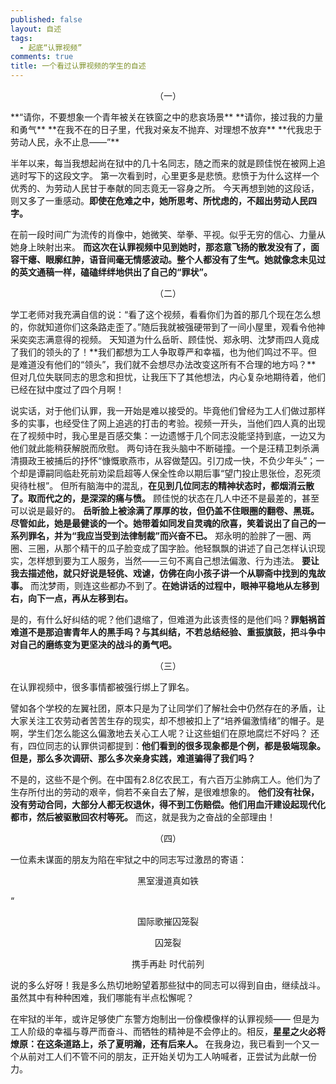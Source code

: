 ```yaml
---
published: false
layout: 自述
tags:
  - 起底“认罪视频”
comments: true
title: 一个看过认罪视频的学生的自述
---
```

<p align="center">（一）</p>
**“请你，不要想象一个青年被关在铁窗之中的悲哀场景**
**请你，接过我的力量和勇气**
**在我不在的日子里，代我对亲友不抛弃、对理想不放弃**
**代我忠于劳动人民，永不止息——”**

半年以来，每当我想起尚在狱中的几十名同志，随之而来的就是顾佳悦在被网上追逃时写下的这段文字。
第一次看到时，心里更多是悲愤。悲愤于为什么这样一个优秀的、为劳动人民甘于奉献的同志竟无一容身之所。
今天再想到她的这段话，则又多了一重感动。**即使在危难之中，她所思考、所忧虑的，不超出劳动人民四字。**

在前一段时间广为流传的肖像中，她微笑、举拳、平视。似乎无穷的信心、力量从她身上映射出来。
**而这次在认罪视频中见到她时，那恣意飞扬的散发没有了，面容干瘪、眼廓红肿，语音间毫无情感波动。整个人都没有了生气。她就像念未见过的英文通稿一样，磕磕绊绊地供出了自己的“罪状”。**

<p align="center">（二）</p>
学工老师对我充满自信的说：“看了这个视频，看看你们为首的那几个现在怎么想的，你就知道你们这条路走歪了。”随后我就被强硬带到了一间小屋里，观看令他神采奕奕志满意得的视频。
天知道为什么岳昕、顾佳悦、郑永明、沈梦雨四人竟成了我们的领头的了！**我们都想为工人争取尊严和幸福，也为他们鸣过不平。但是难道没有他们的“领头”，我们就不会想尽办法改变这所有不合理的地方吗？**
但对几位失联同志的思念和担忧，让我压下了其他想法，内心复杂地期待着，他们已经在狱中度过了四个月啊！

说实话，对于他们认罪，我一开始是难以接受的。毕竟他们曾经为工人们做过那样多的实事，也经受住了网上追逃的打击的考验。视频一开头，当他们四人真的出现在了视频中时，我心里是百感交集：一边遗憾于几个同志没能坚持到底，一边又为他们就此能稍获解脱而欣慰。
两句诗在我头脑中不断碰撞。一个是汪精卫刺杀满清摄政王被捕后的抒怀“慷慨歌燕市，从容做楚囚。引刀成一快，不负少年头”；一个却是谭嗣同临赴死前劝梁启超等人保全性命以期后事“望门投止思张俭，忍死须臾待杜根”。
但所有脑海中的混乱，**在见到几位同志的精神状态时，都烟消云散了。取而代之的，是深深的痛与愤。**
顾佳悦的状态在几人中还不是最差的，甚至可以说是最好的。
**岳昕脸上被涂满了厚厚的妆，但仍盖不住眼圈的翻卷、黑斑。尽管如此，她是最健谈的一个。她带着如同发自灵魂的欣喜，笑着说出了自己的一系列罪名，并为“我应当受到法律制裁”而兴奋不已。**
郑永明的脸胖了一圈、两圈、三圈，从那个精干的瓜子脸变成了国字脸。他轻飘飘的讲述了自己怎样认识现实，怎样想到要为工人服务，当然——三句不离自己想法偏激、行为违法。
**要让我去描述他，就只好说是轻佻、戏谑，仿佛在向小孩子讲一个从聊斋中找到的鬼故事。**
而沈梦雨，则连这些都办不到了。**在她讲话的过程中，眼神平稳地从左移到右，向下一点，再从左移到右。**

是的，有什么好纠结的呢？他们退缩了，但难道为此该责怪的是他们吗？**罪魁祸首难道不是那迫害青年人的黑手吗？与其纠结，不若总结经验、重振旗鼓，把斗争中对自己的磨练变为更坚决的战斗的勇气吧。**

<p align="center">（三）</p>
在认罪视频中，很多事情都被强行绑上了罪名。

譬如各个学校的左翼社团，原本只是为了让同学们了解社会中仍然存在的矛盾，让大家关注工农劳动者苦苦生存的现实，却不想被扣上了“培养偏激情绪”的帽子。是啊，学生们怎么能这么偏激地去关心工人呢？让这些蛆们在原地腐烂不好吗？
还有，四位同志的认罪供词都提到：**他们看到的很多现象都是个例，都是极端现象。但是，那么多次调研、那么多次亲身实践，难道骗得了我们吗？**

不是的，这些不是个例。在中国有2.8亿农民工，有六百万尘肺病工人。他们为了生存所付出的劳动的艰辛，倘若不亲自去了解，是很难想象的。
**他们没有社保，没有劳动合同，大部分人都无权退休，得不到工伤赔偿。他们用血汗建设起现代化都市，然后被驱散回农村等死。**
而这，就是我为之奋战的全部理由！

<p align="center">（四）</p>
一位素未谋面的朋友为陷在牢狱之中的同志写过激昂的寄语：
<p align="center">黑室漫道真如铁</p>“
<p align="center">国际歌摧囚笼裂</p>
<p align="center">囚笼裂</p>
<p align="center">携手再赴 时代前列</p>
说的多么好呀！我是多么热切地盼望着那些狱中的同志可以得到自由，继续战斗。虽然其中有种种困难，我们哪能有半点松懈呢？

在牢狱的半年，或许足够使广东警方炮制出一份像模像样的认罪视频——
但是为工人阶级的幸福与尊严而奋斗、而牺牲的精神是不会停止的。相反，**星星之火必将燎原：在这条道路上，杀了夏明瀚，还有后来人。**
在我身边，我已看到一个又一个从前对工人们不管不问的朋友，正开始关切为工人呐喊者，正尝试为此献一份力。
